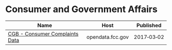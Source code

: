 # Consumer and Government Affairs

Name | Host | Published
---- | ---- | ---------
[CGB - Consumer Complaints Data](../datasets/3xyp-aqkj.md) | opendata.fcc.gov | 2017&#x2011;03&#x2011;02

